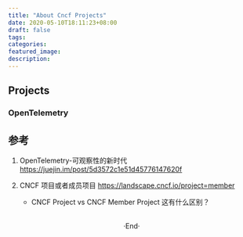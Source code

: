 ```yaml
---
title: "About Cncf Projects"
date: 2020-05-10T18:11:23+08:00
draft: false
tags: 
categories: 
featured_image: 
description: 
---
```


## Projects
### OpenTelemetry




## 参考
1. OpenTelemetry-可观察性的新时代 https://juejin.im/post/5d3572c1e51d45776147620f


2. CNCF 项目或者成员项目 https://landscape.cncf.io/project=member
    - CNCF Project vs CNCF Member Project 这有什么区别？ 







<br>

<center>  ·End·  </center>
